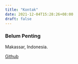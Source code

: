 ```yaml
---
title: "Kontak"
date: 2021-12-04T15:28:26+08:00
draft: false
---
```


### Belum Penting

Makassar, Indonesia.

[Github](https://github.com/muhawaluddin/)